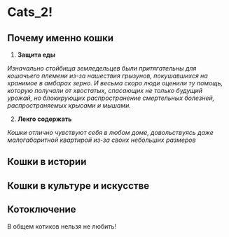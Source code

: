 # Cats_2!
## Почему именно кошки
1. **Защита еды**

*Изначально стойбища земледельцев были притягательны для кошачьего племени из-за нашествия грызунов, покушавшихся на хранимое в амбарах зерно. И весьма скоро люди оценили ту помощь, которую получали от хвостатых, спасающих не только будущий урожай, но блокирующих распространение смертельных болезней, распространяемых крысами и мышами.*

2. **Лекго содержать**

*Кошки отлично чувствуют себя в любом доме, довольствуясь даже малогабаритной квартирой из-за своих небольших размеров*
## Кошки в истории
## Кошки в культуре и искусстве
## Котоключение
В общем котиков нельзя не любить!
